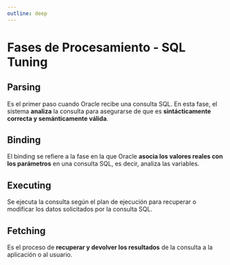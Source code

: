 ```yaml
---
outline: deep
---
```


# Fases de Procesamiento - SQL Tuning

## Parsing

Es el primer paso cuando Oracle recibe una consulta SQL. En esta fase, el sistema **analiza** la consulta para asegurarse de que es **sintácticamente correcta y semánticamente válida**.

## Binding

 El binding se refiere a la fase en la que Oracle **asocia los valores reales con los parámetros** en una consulta SQL, es decir, analiza las variables.

## Executing

Se ejecuta la consulta según el plan de ejecución para recuperar o modificar los datos solicitados por la consulta SQL.

## Fetching

Es el proceso de **recuperar y devolver los resultados** de la consulta a la aplicación o al usuario.